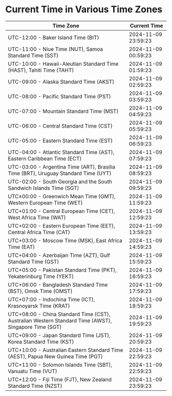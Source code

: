 # Current Time in Various Time Zones

| Time Zone | Current Time |
|-----------|--------------|
| UTC-12:00 - Baker Island Time (BIT) | 2024-11-09 23:59:23 |
| UTC-11:00 - Niue Time (NUT), Samoa Standard Time (SST) | 2024-11-09 00:59:23 |
| UTC-10:00 - Hawaii-Aleutian Standard Time (HAST), Tahiti Time (TAHT) | 2024-11-09 01:59:23 |
| UTC-09:00 - Alaska Standard Time (AKST) | 2024-11-09 02:59:23 |
| UTC-08:00 - Pacific Standard Time (PST) | 2024-11-09 03:59:23 |
| UTC-07:00 - Mountain Standard Time (MST) | 2024-11-09 04:59:23 |
| UTC-06:00 - Central Standard Time (CST) | 2024-11-09 05:59:23 |
| UTC-05:00 - Eastern Standard Time (EST) | 2024-11-09 06:59:23 |
| UTC-04:00 - Atlantic Standard Time (AST), Eastern Caribbean Time (ECT) | 2024-11-09 07:59:23 |
| UTC-03:00 - Argentina Time (ART), Brasília Time (BRT), Uruguay Standard Time (UYT) | 2024-11-09 08:59:23 |
| UTC-02:00 - South Georgia and the South Sandwich Islands Time (SGT) | 2024-11-09 09:59:23 |
| UTC±00:00 - Greenwich Mean Time (GMT), Western European Time (WET) | 2024-11-09 11:59:23 |
| UTC+01:00 - Central European Time (CET), West Africa Time (WAT) | 2024-11-09 12:59:23 |
| UTC+02:00 - Eastern European Time (EET), Central Africa Time (CAT) | 2024-11-09 13:59:23 |
| UTC+03:00 - Moscow Time (MSK), East Africa Time (EAT) | 2024-11-09 14:59:23 |
| UTC+04:00 - Azerbaijan Time (AZT), Gulf Standard Time (GST) | 2024-11-09 15:59:23 |
| UTC+05:00 - Pakistan Standard Time (PKT), Yekaterinburg Time (YEKT) | 2024-11-09 16:59:23 |
| UTC+06:00 - Bangladesh Standard Time (BST), Omsk Time (OMST) | 2024-11-09 17:59:23 |
| UTC+07:00 - Indochina Time (ICT), Krasnoyarsk Time (KRAT) | 2024-11-09 18:59:23 |
| UTC+08:00 - China Standard Time (CST), Australian Western Standard Time (AWST), Singapore Time (SGT) | 2024-11-09 19:59:23 |
| UTC+09:00 - Japan Standard Time (JST), Korea Standard Time (KST) | 2024-11-09 20:59:23 |
| UTC+10:00 - Australian Eastern Standard Time (AEST), Papua New Guinea Time (PGT) | 2024-11-09 22:59:23 |
| UTC+11:00 - Solomon Islands Time (SBT), Vanuatu Time (VUT) | 2024-11-09 22:59:23 |
| UTC+12:00 - Fiji Time (FJT), New Zealand Standard Time (NZST) | 2024-11-09 23:59:23 |
